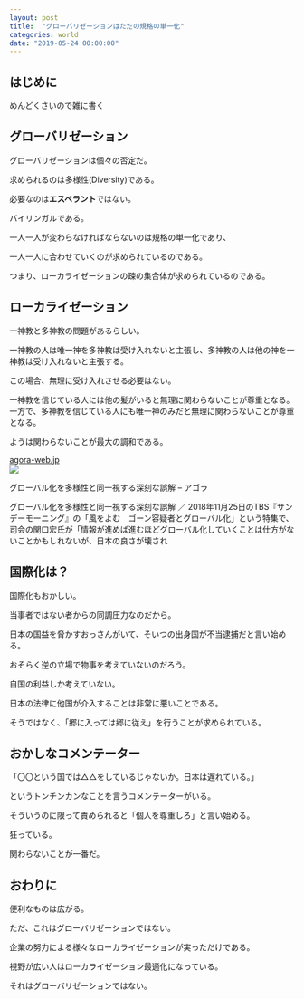 ```yaml
---
layout: post
title:  "グローバリゼーションはただの規格の単一化"
categories: world
date: "2019-05-24 00:00:00"
---
```


## はじめに

めんどくさいので雑に書く

## グローバリゼーション

グローバリゼーションは個々の否定だ。

求められるのは多様性(Diversity)である。

必要なのは**エスペラント**ではない。

バイリンガルである。

一人一人が変わらなければならないのは規格の単一化であり、

一人一人に合わせていくのが求められているのである。

つまり、ローカライゼーションの疎の集合体が求められているのである。

## ローカライゼーション

一神教と多神教の問題があるらしい。

一神教の人は唯一神を多神教は受け入れないと主張し、多神教の人は他の神を一神教は受け入れないと主張する。

この場合、無理に受け入れさせる必要はない。

一神教を信じている人には他の髪がいると無理に関わらないことが尊重となる。
一方で、多神教を信じている人にも唯一神のみだと無理に関わらないことが尊重となる。

ようは関わらないことが最大の調和である。

<div class="card">
  <a href="http://agora-web.jp/archives/2035913.html"></a>
  <div class="card__header">
    <a href="http://agora-web.jp/archives/2035913.html">agora-web.jp</a>
  </div>
  <div class="card__image">
    <img src="http://agora-web.jp/cms/wp-content/uploads/2018/11/103388_1_5-1200x801-e1542828351667.jpg">
  </div>
  <div class="card__title">
    <p>グローバル化を多様性と同一視する深刻な誤解 – アゴラ</p>
  </div>
  <div class="card__description">
    <p>グローバル化を多様性と同一視する深刻な誤解 ／ 2018年11月25日のTBS『サンデーモーニング』の「風をよむ　ゴーン容疑者とグローバル化」という特集で、司会の関口宏氏が「情報が進めば進むほどグローバル化していくことは仕方がないことかもしれないが、日本の良さが壊され</p>
  </div>
</div>

## 国際化は？

国際化もおかしい。

当事者ではない者からの同調圧力なのだから。

日本の国益を脅かすおっさんがいて、そいつの出身国が不当逮捕だと言い始める。

おそらく逆の立場で物事を考えていないのだろう。

自国の利益しか考えていない。

日本の法律に他国が介入することは非常に悪いことである。

そうではなく、「郷に入っては郷に従え」を行うことが求められている。

## おかしなコメンテーター

「〇〇という国では△△をしているじゃないか。日本は遅れている。」

というトンチンカンなことを言うコメンテーターがいる。

そういうのに限って責められると「個人を尊重しろ」と言い始める。

狂っている。

関わらないことが一番だ。

## おわりに

便利なものは広がる。

ただ、これはグローバリゼーションではない。

企業の努力による様々なローカライゼーションが実っただけである。

視野が広い人はローカライゼーション最適化になっている。

それはグローバリゼーションではない。
